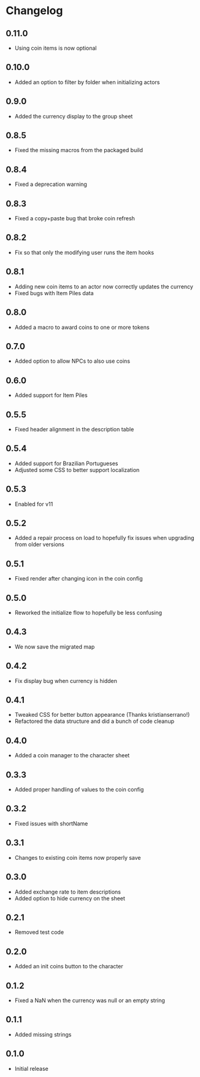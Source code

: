 # Changelog

## 0.11.0

* Using coin items is now optional

## 0.10.0

* Added an option to filter by folder when initializing actors

## 0.9.0

* Added the currency display to the group sheet

## 0.8.5

* Fixed the missing macros from the packaged build

## 0.8.4

* Fixed a deprecation warning

## 0.8.3

* Fixed a copy+paste bug that broke coin refresh

## 0.8.2

* Fix so that only the modifying user runs the item hooks

## 0.8.1

* Adding new coin items to an actor now correctly updates the currency
* Fixed bugs with Item Piles data 

## 0.8.0

* Added a macro to award coins to one or more tokens

## 0.7.0

* Added option to allow NPCs to also use coins

## 0.6.0

* Added support for Item Piles

## 0.5.5

* Fixed header alignment in the description table

## 0.5.4

* Added support for Brazilian Portugueses
* Adjusted some CSS to better support localization

## 0.5.3

* Enabled for v11

## 0.5.2

* Added a repair process on load to hopefully fix issues when upgrading from older versions

## 0.5.1

* Fixed render after changing icon in the coin config

## 0.5.0

* Reworked the initialize flow to hopefully be less confusing

## 0.4.3

* We now save the migrated map

## 0.4.2

* Fix display bug when currency is hidden

## 0.4.1

* Tweaked CSS for better button appearance (Thanks kristianserrano!)
* Refactored the data structure and did a bunch of code cleanup

## 0.4.0

* Added a coin manager to the character sheet

## 0.3.3

* Added proper handling of values to the coin config

## 0.3.2

* Fixed issues with shortName

## 0.3.1

* Changes to existing coin items now properly save

## 0.3.0

* Added exchange rate to item descriptions
* Added option to hide currency on the sheet

## 0.2.1

* Removed test code

## 0.2.0

* Added an init coins button to the character

## 0.1.2

* Fixed a NaN when the currency was null or an empty string

## 0.1.1

* Added missing strings

## 0.1.0

* Initial release
